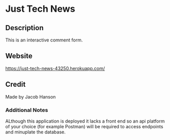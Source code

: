 # Just Tech News

## Description
This is an interactive comment form.

## Website
https://just-tech-news-43250.herokuapp.com/

## Credit
Made by Jacob Hanson

### Additional Notes
ALthough this application is deployed it lacks a front end so an api platform of your choice (for example Postman) will be required to access endpoints and minuplate the database.
